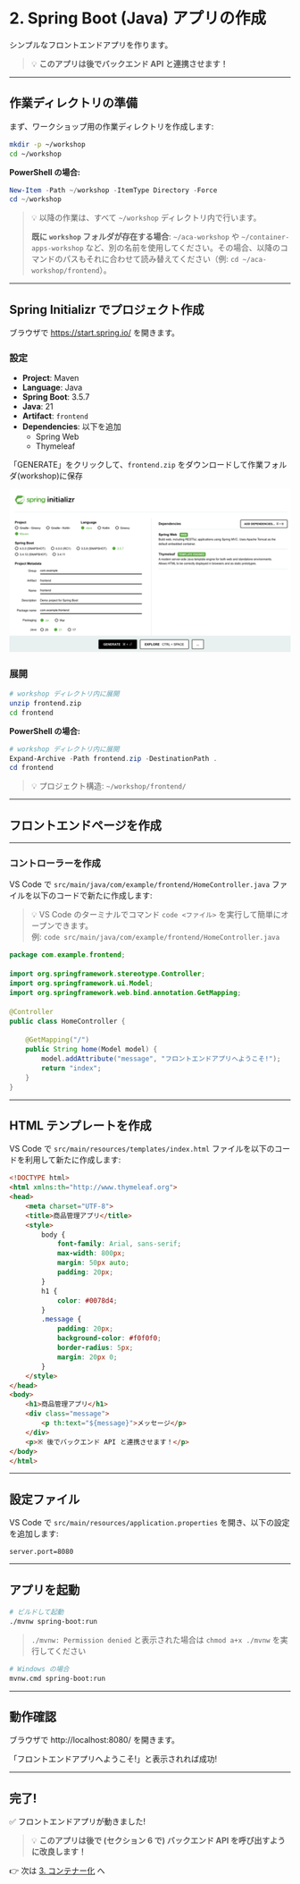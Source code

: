 # 2. Spring Boot (Java) アプリの作成

シンプルなフロントエンドアプリを作ります。

> 💡 **このアプリは後でバックエンド API と連携させます！**

---

## 作業ディレクトリの準備

まず、ワークショップ用の作業ディレクトリを作成します:

```bash
mkdir -p ~/workshop
cd ~/workshop
```

**PowerShell の場合:**
```powershell
New-Item -Path ~/workshop -ItemType Directory -Force
cd ~/workshop
```

> 💡 以降の作業は、すべて `~/workshop` ディレクトリ内で行います。
> 
> **既に `workshop` フォルダが存在する場合**: `~/aca-workshop` や `~/container-apps-workshop` など、別の名前を使用してください。その場合、以降のコマンドのパスもそれに合わせて読み替えてください（例: `cd ~/aca-workshop/frontend`）。

---

## Spring Initializr でプロジェクト作成

ブラウザで https://start.spring.io/ を開きます。

### 設定

- **Project**: Maven
- **Language**: Java
- **Spring Boot**: 3.5.7
- **Java**: 21
- **Artifact**: `frontend`
- **Dependencies**: 以下を追加
  - Spring Web
  - Thymeleaf

「GENERATE」をクリックして、`frontend.zip` をダウンロードして作業フォルダ(workshop)に保存

![Spring Initializr](../images/SpringInitializr.png)

### 展開

```bash
# workshop ディレクトリ内に展開
unzip frontend.zip
cd frontend
```

**PowerShell の場合:**
```powershell
# workshop ディレクトリ内に展開
Expand-Archive -Path frontend.zip -DestinationPath .
cd frontend
```

> 💡 プロジェクト構造: `~/workshop/frontend/`

---

## フロントエンドページを作成
---

### コントローラーを作成

VS Code で `src/main/java/com/example/frontend/HomeController.java` ファイルを以下のコードで新たに作成します:

> 💡 VS Code のターミナルでコマンド `code <ファイル>` を実行して簡単にオープンできます。</BR>例: `code src/main/java/com/example/frontend/HomeController.java`

```java
package com.example.frontend;

import org.springframework.stereotype.Controller;
import org.springframework.ui.Model;
import org.springframework.web.bind.annotation.GetMapping;

@Controller
public class HomeController {
    
    @GetMapping("/")
    public String home(Model model) {
        model.addAttribute("message", "フロントエンドアプリへようこそ!");
        return "index";
    }
}
```

---

## HTML テンプレートを作成

VS Code で `src/main/resources/templates/index.html` ファイルを以下のコードを利用して新たに作成します:

```html
<!DOCTYPE html>
<html xmlns:th="http://www.thymeleaf.org">
<head>
    <meta charset="UTF-8">
    <title>商品管理アプリ</title>
    <style>
        body {
            font-family: Arial, sans-serif;
            max-width: 800px;
            margin: 50px auto;
            padding: 20px;
        }
        h1 {
            color: #0078d4;
        }
        .message {
            padding: 20px;
            background-color: #f0f0f0;
            border-radius: 5px;
            margin: 20px 0;
        }
    </style>
</head>
<body>
    <h1>商品管理アプリ</h1>
    <div class="message">
        <p th:text="${message}">メッセージ</p>
    </div>
    <p>※ 後でバックエンド API と連携させます！</p>
</body>
</html>
```

---

## 設定ファイル

VS Code で `src/main/resources/application.properties` を開き、以下の設定を追加します:

```properties
server.port=8080
```

---

## アプリを起動

```bash
# ビルドして起動
./mvnw spring-boot:run
```
> `./mvnw: Permission denied` と表示された場合は `chmod a+x ./mvnw` を実行してください

```bash
# Windows の場合
mvnw.cmd spring-boot:run
```

---

## 動作確認

ブラウザで http://localhost:8080/ を開きます。

「フロントエンドアプリへようこそ!」と表示されれば成功!

---

## 完了!

✅ フロントエンドアプリが動きました!

> 💡 **このアプリは後で (セクション 6 で) バックエンド API を呼び出すように改良します！**

👉 次は [3. コンテナー化](./03-containerize.md) へ
